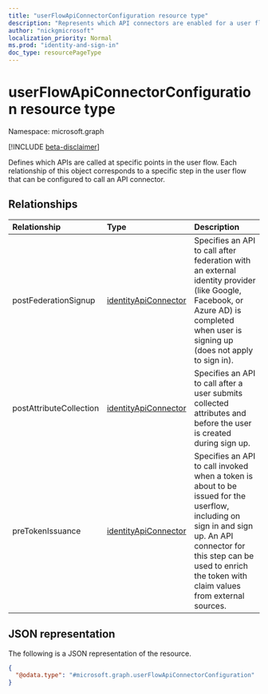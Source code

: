 ```yaml
---
title: "userFlowApiConnectorConfiguration resource type"
description: "Represents which API connectors are enabled for a user flow."
author: "nickgmicrosoft"
localization_priority: Normal
ms.prod: "identity-and-sign-in"
doc_type: resourcePageType
---
```


# userFlowApiConnectorConfiguration resource type

Namespace: microsoft.graph

[!INCLUDE [beta-disclaimer](../../includes/beta-disclaimer.md)]

Defines which APIs are called at specific points in the user flow.  Each relationship of this object corresponds to a specific step in the user flow that can be configured to call an API connector.

## Relationships

| Relationship            | Type                                            | Description                                                                                                                                             |
| :---------------------- | :---------------------------------------------- | :------------------------------------------------------------------------------------------------------------------------------------------------------ |
| postFederationSignup    | [identityApiConnector](identityapiconnector.md) | Specifies an API to call after federation with an external identity provider (like Google, Facebook, or Azure AD) is completed when user is signing up (does not apply to sign in). |
| postAttributeCollection | [identityApiConnector](identityapiconnector.md) | Specifies an API to call after a user submits collected attributes and before the user is created during sign up.                                                      |
| preTokenIssuance | [identityApiConnector](identityapiconnector.md) | Specifies an API to call  invoked when a token is about to be issued for the userflow, including on sign in and sign up. An API connector for this step can be used to enrich the token with claim values from external sources.                                         |

## JSON representation

The following is a JSON representation of the resource.
<!-- {
  "blockType": "resource",
  "@odata.type": "microsoft.graph.userFlowApiConnectorConfiguration"
}
-->

``` json
{
  "@odata.type": "#microsoft.graph.userFlowApiConnectorConfiguration"
}
```

<!-- {
  "type": "#page.annotation",
  "description": "User flow API Connector Configuration",
  "keywords": "",
  "section": "documentation",
  "tocPath": "",
  "suppressions": [
  ]
}-->
